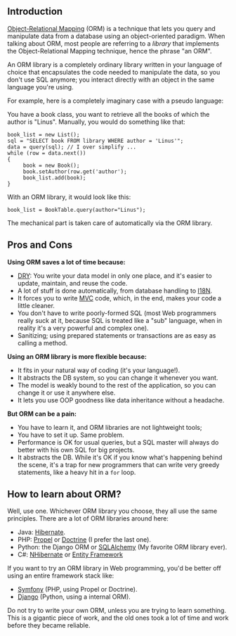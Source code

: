 ## Introduction

[Object-Relational Mapping](https://en.wikipedia.org/wiki/Object-relational_mapping) (ORM) is a technique that lets you query and manipulate data from a database using an object-oriented paradigm. When talking about ORM, most people are referring to a _library_ that implements the Object-Relational Mapping technique, hence the phrase "an ORM".

An ORM library is a completely ordinary library written in your language of choice that encapsulates the code needed to manipulate the data, so you don't use SQL anymore; you interact directly with an object in the same language you're using.

For example, here is a completely imaginary case with a pseudo language:

You have a book class, you want to retrieve all the books of which the author is "Linus". Manually, you would do something like that:

```
book_list = new List();
sql = "SELECT book FROM library WHERE author = 'Linus'";
data = query(sql); // I over simplify ...
while (row = data.next())
{
     book = new Book();
     book.setAuthor(row.get('author');
     book_list.add(book);
}
```

With an ORM library, it would look like this:

```
book_list = BookTable.query(author="Linus");
```

The mechanical part is taken care of automatically via the ORM library.

## Pros and Cons

**Using ORM saves a lot of time because:**

- [DRY](https://en.wikipedia.org/wiki/Don%27t_repeat_yourself): You write your data model in only one place, and it's easier to update, maintain, and reuse the code.
- A lot of stuff is done automatically, from database handling to [I18N](https://en.wikipedia.org/wiki/Internationalization_and_localization).
- It forces you to write [MVC](https://en.wikipedia.org/wiki/Model%E2%80%93view%E2%80%93controller) code, which, in the end, makes your code a little cleaner.
- You don't have to write poorly-formed SQL (most Web programmers really suck at it, because SQL is treated like a "sub" language, when in reality it's a very powerful and complex one).
- Sanitizing; using prepared statements or transactions are as easy as calling a method.

**Using an ORM library is more flexible because:**

- It fits in your natural way of coding (it's your language!).
- It abstracts the DB system, so you can change it whenever you want.
- The model is weakly bound to the rest of the application, so you can change it or use it anywhere else.
- It lets you use OOP goodness like data inheritance without a headache.

**But ORM can be a pain:**

- You have to learn it, and ORM libraries are not lightweight tools;
- You have to set it up. Same problem.
- Performance is OK for usual queries, but a SQL master will always do better with his own SQL for big projects.
- It abstracts the DB. While it's OK if you know what's happening behind the scene, it's a trap for new programmers that can write very greedy statements, like a heavy hit in a `for` loop.

## How to learn about ORM?

Well, use one. Whichever ORM library you choose, they all use the same principles. There are a lot of ORM libraries around here:

- Java: [Hibernate](https://en.wikipedia.org/wiki/Hibernate_(Java)).
- PHP: [Propel](https://en.wikipedia.org/wiki/Propel_(PHP)) or [Doctrine](https://en.wikipedia.org/wiki/Doctrine_(PHP)) (I prefer the last one).
- Python: the Django ORM or [SQLAlchemy](https://en.wikipedia.org/wiki/SQLAlchemy) (My favorite ORM library ever).
- C#: [NHibernate](https://en.wikipedia.org/wiki/NHibernate) or [Entity Framework](https://en.wikipedia.org/wiki/Entity_Framework)

If you want to try an ORM library in Web programming, you'd be better off using an entire framework stack like:

- [Symfony](https://en.wikipedia.org/wiki/Symfony) (PHP, using Propel or Doctrine).
- [Django](https://en.wikipedia.org/wiki/Django_(web_framework)) (Python, using a internal ORM).

Do not try to write your own ORM, unless you are trying to learn something. This is a gigantic piece of work, and the old ones took a lot of time and work before they became reliable.